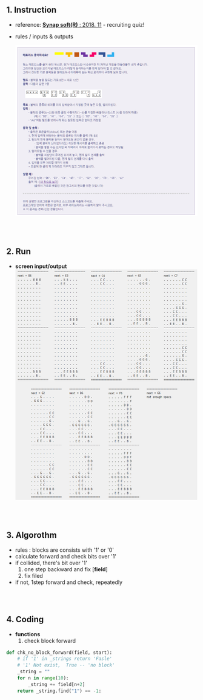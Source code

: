 ## 1. Instruction
- reference: [__Synap soft(R)__ : 2018. 11](http://www.synapsoft.co.kr/jsp/recruit/1811.html) - recruiting quiz!
- rules / inputs & outputs


  ![__instruct__](./ing_test_tetris01.png)


 <br><br>
## 2. Run
 - __screen input/output__
   ![__instruct__](./ing_test_tetris02.png)

<br><br>
## 3. Algorothm
- rules : blocks are consists with '1' or '0'
- calculate forward and check bits over '1'
- if collided, there's bit over '1'
  1. one step backward and fix [__field__]
  1. fix filed
- if not, 1step forward and check, repeatedly


<br><br>
## 4. Coding
- __functions__
  1. check block forward

 ```python
 def chk_no_block_forward(field, start):
     # if '1' in _strings return 'Fasle'
     # '1' Not exist,  True -- 'no block'
     _string = ""
     for n in range(10):
         _string += field[n+2]
     return _string.find("1") == -1:
 ```

